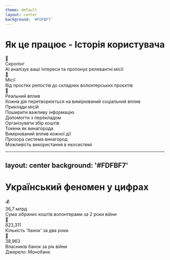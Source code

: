 ```yaml
---
theme: default
layout: center
background: '#FDFBF7'
---
```


# Як це працює - Історія користувача

<div class="flex flex-col items-center justify-center h-full">
  <!-- User Journey Flow -->
  <div 
    class="relative w-full max-w-4xl mb-12"
    v-motion
    :initial="{ opacity: 0 }"
    :enter="{ opacity: 1 }"
  >
    <div class="grid grid-cols-3 gap-8">
      <!-- Крок 1: Скролінг -->
      <div class="bg-white p-6 rounded-xl shadow-sm hover:shadow-xl transition-all duration-500">
        <div class="text-4xl mb-4">📱</div>
        <div class="text-xl font-bold bg-gradient-to-r from-indigo-500 via-blue-500 to-cyan-500 bg-clip-text text-transparent mb-2">
          Скролінг
        </div>
        <div class="text-gray-600">
          AI аналізує ваші інтереси та пропонує релевантні місії
        </div>
      </div>
<!-- Крок 2: Місії -->
      <div class="bg-white p-6 rounded-xl shadow-sm hover:shadow-xl transition-all duration-500">
        <div class="text-4xl mb-4">🎯</div>
        <div class="text-xl font-bold bg-gradient-to-r from-violet-600 to-purple-600 bg-clip-text text-transparent mb-2">
          Місії
        </div>
        <div class="text-gray-600">
          Від простих репостів до складних волонтерських проєктів
        </div>
      </div>
      <!-- Крок 3: Вплив -->
      <div class="bg-white p-6 rounded-xl shadow-sm hover:shadow-xl transition-all duration-500">
        <div class="text-4xl mb-4">💫</div>
        <div class="text-xl font-bold bg-gradient-to-r from-indigo-500 to-cyan-500 bg-clip-text text-transparent mb-2">
          Реальний вплив
        </div>
        <div class="text-gray-600">
          Кожна дія перетворюється на вимірюваний соціальний вплив
        </div>
      </div>
    </div>
    <!-- Connecting Lines -->
    <div class="absolute top-1/2 left-[33%] w-[30%] h-0.5 bg-gradient-to-r from-indigo-500 to-violet-600"></div>
    <div class="absolute top-1/2 right-[33%] w-[30%] h-0.5 bg-gradient-to-r from-violet-600 to-indigo-500"></div>
  </div>
  

  <!-- Mission Examples -->
  <div 
    class="w-full max-w-4xl grid grid-cols-2 gap-8 mb-8"
    v-motion
    :initial="{ opacity: 0, y: 50 }"
    :enter="{ opacity: 1, y: 0, transition: { delay: 300 } }"
  >
    <div class="space-y-4">
      <div class="text-xl font-bold bg-gradient-to-r from-indigo-500 to-cyan-500 bg-clip-text text-transparent mb-4">
        Приклади місій
      </div>
      <div class="space-y-2">
        <div class="flex items-center gap-2">
          <div class="w-2 h-2 rounded-full bg-indigo-500"></div>
          <div class="text-gray-600">Поширити важливу інформацію</div>
        </div>
        <div class="flex items-center gap-2">
          <div class="w-2 h-2 rounded-full bg-blue-500"></div>
          <div class="text-gray-600">Допомогти з перекладом</div>
        </div>
        <div class="flex items-center gap-2">
          <div class="w-2 h-2 rounded-full bg-cyan-500"></div>
          <div class="text-gray-600">Організувати збір коштів</div>
        </div>
      </div>
    </div>
    <div class="space-y-4">
      <div class="text-xl font-bold bg-gradient-to-r from-violet-600 to-purple-600 bg-clip-text text-transparent mb-4">
        Токени як винагорода
      </div>
      <div class="space-y-2">
        <div class="flex items-center gap-2">
          <div class="w-2 h-2 rounded-full bg-violet-600"></div>
          <div class="text-gray-600">Вимірюваний вплив кожної дії</div>
        </div>
        <div class="flex items-center gap-2">
          <div class="w-2 h-2 rounded-full bg-purple-600"></div>
          <div class="text-gray-600">Прозора система винагород</div>
        </div>
        <div class="flex items-center gap-2">
          <div class="w-2 h-2 rounded-full bg-violet-500"></div>
          <div class="text-gray-600">Можливість використання в екосистемі</div>
        </div>
      </div>
    </div>
  </div>
</div>

---
layout: center
background: '#FDFBF7'
---

# Український феномен у цифрах

<div class="flex flex-col items-center justify-center gap-12">
  <!-- Головна цифра -->
  <div 
    class="text-center"
    v-motion
    :initial="{ opacity: 0, scale: 0.8 }"
    :enter="{ opacity: 1, scale: 1 }"
  >
    <div class="flex items-center justify-center gap-4 mb-2">
      <div class="text-5xl">💰</div>
      <div class="text-6xl font-bold bg-gradient-to-r from-indigo-500 to-cyan-500 bg-clip-text text-transparent">
        36,7 млрд
      </div>
    </div>
    <div class="text-xl text-gray-600">
      Сума зібраних коштів волонтерами за 2 роки війни
    </div>
  </div>
  <!-- Додаткова статистика -->
  <div 
    class="grid grid-cols-2 gap-16 w-full max-w-4xl"
    v-motion
    :initial="{ opacity: 0, y: 50 }"
    :enter="{ opacity: 1, y: 0, transition: { delay: 300 } }"
  >
    <!-- Банки -->
    <div class="text-center p-8 bg-white rounded-xl shadow-lg hover:shadow-xl transition-all">
      <div class="flex items-center justify-center gap-4 mb-2">
        <div class="text-4xl">🏦</div>
        <div 
          class="text-4xl font-bold bg-gradient-to-r from-violet-600 to-purple-600 bg-clip-text text-transparent"
          v-motion
          :initial="{ opacity: 0, x: -20 }"
          :enter="{ opacity: 1, x: 0, transition: { delay: 600 } }"
        >
          823,311
        </div>
      </div>
      <div class="text-gray-600">
        Кількість 'банок' за два роки
      </div>
    </div>
    <!-- Власники -->
    <div class="text-center p-8 bg-white rounded-xl shadow-lg hover:shadow-xl transition-all">
      <div class="flex items-center justify-center gap-4 mb-2">
        <div class="text-4xl">👥</div>
        <div 
          class="text-4xl font-bold bg-gradient-to-r from-indigo-500 to-cyan-500 bg-clip-text text-transparent"
          v-motion
          :initial="{ opacity: 0, x: 20 }"
          :enter="{ opacity: 1, x: 0, transition: { delay: 600 } }"
        >
          38,963
        </div>
      </div>
      <div class="text-gray-600">
        Власників банок за рік війни
      </div>
    </div>
  </div>
  <!-- Джерело -->
  <div 
    class="text-sm text-gray-500"
    v-motion
    :initial="{ opacity: 0 }"
    :enter="{ opacity: 1, transition: { delay: 900 } }"
  >
    Джерело: Монобанк
  </div>
</div>